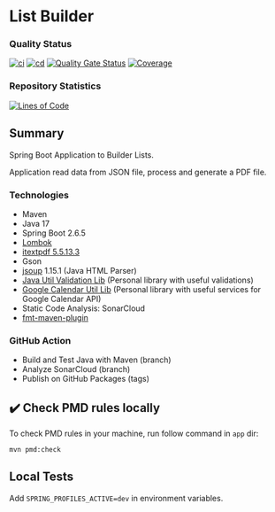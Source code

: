 # List Builder

### Quality Status
[![ci](https://github.com/bvilela/list-builder/actions/workflows/3.ci.yml/badge.svg)](https://github.com/bvilela/list-builder/actions/workflows/3.ci.yml)
[![cd](https://github.com/bvilela/list-builder/actions/workflows/4.cd.yml/badge.svg)](https://github.com/bvilela/list-builder/actions/workflows/4.cd.yml)
[![Quality Gate Status](https://sonarcloud.io/api/project_badges/measure?project=bvilela_list-builder&metric=alert_status)](https://sonarcloud.io/summary/new_code?id=bvilela_list-builder)
[![Coverage](https://sonarcloud.io/api/project_badges/measure?project=bvilela_list-builder&metric=coverage)](https://sonarcloud.io/summary/new_code?id=bvilela_list-builder)

### Repository Statistics
[![Lines of Code](https://sonarcloud.io/api/project_badges/measure?project=bvilela_list-builder&metric=ncloc)](https://sonarcloud.io/summary/new_code?id=bvilela_list-builder)
<!-- ![GitHub repo size](https://img.shields.io/github/repo-size/bvilela/list-builder)  -->
<!-- ![GitHub language count](https://img.shields.io/github/languages/count/bvilela/list-builder)  -->
<!-- ![GitHub open issues](https://img.shields.io/github/issues-raw/bvilela/list-builder)  -->
<!-- ![GitHub open pull requests](https://img.shields.io/github/issues-pr/bvilela/list-builder) -->

## Summary
Spring Boot Application to Builder Lists.

Application read data from JSON file, process and generate a PDF file.

### Technologies
* Maven
* Java 17
* Spring Boot 2.6.5
* [Lombok](https://projectlombok.org/)
* [itextpdf 5.5.13.3](https://itextpdf.com/en)
* Gson
* [jsoup](https://jsoup.org/) 1.15.1 (Java HTML Parser)
* [Java Util Validation Lib](https://github.com/bvilela/java-util-validation-lib) (Personal library with useful validations)
* [Google Calendar Util Lib](https://github.com/bvilela/google-calendar-util-lib) (Personal library with useful services for Google Calendar API)
* Static Code Analysis: SonarCloud
* [fmt-maven-plugin](https://github.com/spotify/fmt-maven-plugin)

### GitHub Action
* Build and Test Java with Maven (branch)
* Analyze SonarCloud (branch)
* Publish on GitHub Packages (tags)


## :heavy_check_mark: Check PMD rules locally
To check PMD rules in your machine, run follow command in `app` dir:
```
mvn pmd:check
```

## Local Tests
Add `SPRING_PROFILES_ACTIVE=dev` in environment variables.
